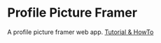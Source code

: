 # Profile Picture Framer

A profile picture framer web app. [Tutorial & HowTo](http://subinsb.com/create-profile-picture-framer-web-app)
